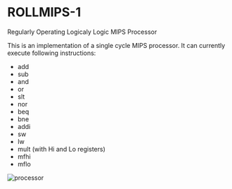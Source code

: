 # ROLLMIPS-1

Regularly Operating Logicaly Logic MIPS Processor


This is an implementation of a single cycle MIPS processor.
It can currently execute following instructions:
* add
* sub
* and
* or
* slt
* nor
* beq
* bne
* addi
* sw
* lw
* mult	(with Hi and Lo registers)
* mfhi
* mflo

![processor](https://dl.dropboxusercontent.com/u/16037101/rollmips.png)
